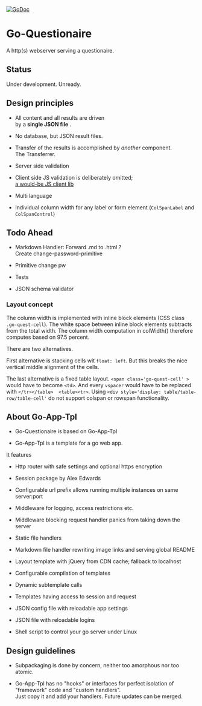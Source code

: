  [![GoDoc](http://godoc.org/github.com/zew/go-questionaire?status.svg)](http://godoc.org/github.com/zew/go-questionaire) 

# Go-Questionaire 

A http(s) webserver serving a questionaire.

## Status 

Under development. Unready.

## Design principles


* All content and all results are driven  
by a __single JSON file__ .

* No database, but JSON result files.

* Transfer of the results is accomplished by _another_ component.  
The Transferrer. 

* Server side validation

* Client side JS validation is deliberately omitted;  
   [a would-be JS client lib](http://www.javascript-coder.com/html-form/form-validation.phtml)

* Multi language

* Individual column width for any label or form element (`ColSpanLabel` and `ColSpanControl`)



## Todo Ahead

* Markdown Handler: Forward .md to .html ?   
  Create change-password-primitive

* Primitive change pw

* Tests

* JSON schema validator


### Layout concept

The column width is implemented with inline block elements (CSS class `.go-quest-cell`). 
The white space between inline block elements subtracts from the total width.
The column width computation in colWidth() therefore computes based on 97.5 percent.

There are two alternatives.

First alternative is stacking cells wit `float: left`. But this breaks the nice vertical middle alignment of the cells.

The last alternative is a fixed table layout. `<span class='go-quest-cell' >` would have to become `<td>`. And every `vspacer` would have to be replaced with  `</tr></table>  <table><tr>`.
Using `<div style='display: table/table-row/table-cell'` do not support colspan or rowspan functionality. 


## About Go-App-Tpl

* Go-Questionaire is based on Go-App-Tpl

* Go-App-Tpl is a template for a go web app.  

It features

  * Http router with safe settings and optional https encryption

  * Session package by Alex Edwards

  * Configurable url prefix allows running multiple instances on same server:port

  * Middleware for logging, access restrictions etc.

  * Middleware blocking request handler panics from taking down the server

  * Static file handlers
  
  * Markdown file handler rewriting image links and serving global README

  * Layout template with jQuery from CDN cache; fallback to localhost 

  * Configurable compilation of templates

  * Dynamic subtemplate calls 

  * Templates having access to session and request

  * JSON config file with reloadable app settings 

  * JSON file with reloadable logins

  * Shell script to control your go server under Linux


## Design guidelines

* Subpackaging is done by concern, neither too amorphous nor too atomic. 

* Go-App-Tpl has no "hooks" or interfaces for perfect isolation of "framework" code
and "custom handlers".  
Just copy it and add your handlers. Future updates can be merged.


